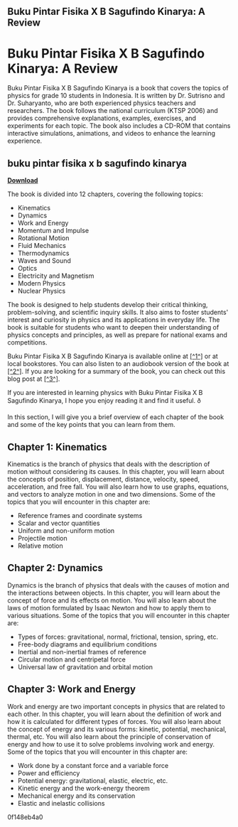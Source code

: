## Buku Pintar Fisika X B Sagufindo Kinarya: A Review

  
# Buku Pintar Fisika X B Sagufindo Kinarya: A Review
 
Buku Pintar Fisika X B Sagufindo Kinarya is a book that covers the topics of physics for grade 10 students in Indonesia. It is written by Dr. Sutrisno and Dr. Suharyanto, who are both experienced physics teachers and researchers. The book follows the national curriculum (KTSP 2006) and provides comprehensive explanations, examples, exercises, and experiments for each topic. The book also includes a CD-ROM that contains interactive simulations, animations, and videos to enhance the learning experience.
 
## buku pintar fisika x b sagufindo kinarya


[**Download**](https://verbbatomi.blogspot.com/?file=2tMjGi)

 
The book is divided into 12 chapters, covering the following topics:
 
- Kinematics
- Dynamics
- Work and Energy
- Momentum and Impulse
- Rotational Motion
- Fluid Mechanics
- Thermodynamics
- Waves and Sound
- Optics
- Electricity and Magnetism
- Modern Physics
- Nuclear Physics

The book is designed to help students develop their critical thinking, problem-solving, and scientific inquiry skills. It also aims to foster students' interest and curiosity in physics and its applications in everyday life. The book is suitable for students who want to deepen their understanding of physics concepts and principles, as well as prepare for national exams and competitions.
 
Buku Pintar Fisika X B Sagufindo Kinarya is available online at [\[^1^\]](https://sway.office.com/7Oohuq99n8AWA7Ke) or at local bookstores. You can also listen to an audiobook version of the book at [\[^2^\]](https://soundcloud.com/oscar-shrivastava/buku-pintar-fisika-x-b-sagufindo-kinarya-6). If you are looking for a summary of the book, you can check out this blog post at [\[^3^\]](https://neyclubidindachand.wixsite.com/consilore/post/buku-pintar-fisika-x-b-sagufindo-kinarya).
 
If you are interested in learning physics with Buku Pintar Fisika X B Sagufindo Kinarya, I hope you enjoy reading it and find it useful. ð

In this section, I will give you a brief overview of each chapter of the book and some of the key points that you can learn from them.
 
## Chapter 1: Kinematics
 
Kinematics is the branch of physics that deals with the description of motion without considering its causes. In this chapter, you will learn about the concepts of position, displacement, distance, velocity, speed, acceleration, and free fall. You will also learn how to use graphs, equations, and vectors to analyze motion in one and two dimensions. Some of the topics that you will encounter in this chapter are:

- Reference frames and coordinate systems
- Scalar and vector quantities
- Uniform and non-uniform motion
- Projectile motion
- Relative motion

## Chapter 2: Dynamics
 
Dynamics is the branch of physics that deals with the causes of motion and the interactions between objects. In this chapter, you will learn about the concept of force and its effects on motion. You will also learn about the laws of motion formulated by Isaac Newton and how to apply them to various situations. Some of the topics that you will encounter in this chapter are:

- Types of forces: gravitational, normal, frictional, tension, spring, etc.
- Free-body diagrams and equilibrium conditions
- Inertial and non-inertial frames of reference
- Circular motion and centripetal force
- Universal law of gravitation and orbital motion

## Chapter 3: Work and Energy
 
Work and energy are two important concepts in physics that are related to each other. In this chapter, you will learn about the definition of work and how it is calculated for different types of forces. You will also learn about the concept of energy and its various forms: kinetic, potential, mechanical, thermal, etc. You will also learn about the principle of conservation of energy and how to use it to solve problems involving work and energy. Some of the topics that you will encounter in this chapter are:

- Work done by a constant force and a variable force
- Power and efficiency
- Potential energy: gravitational, elastic, electric, etc.
- Kinetic energy and the work-energy theorem
- Mechanical energy and its conservation
- Elastic and inelastic collisions

 0f148eb4a0
